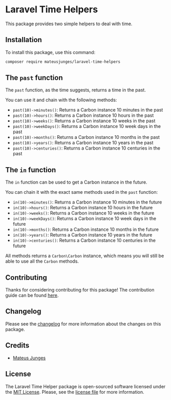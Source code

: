 # Laravel Time Helpers

This package provides two simple helpers to deal with time.

## Installation

To install this package, use this command:

```bash
composer require mateusjunges/laravel-time-helpers
```


## The `past` function

The `past` function, as the time suggests, returns a time in the past.

You can use it and chain with the following methods:

- `past(10)->minutes()`: Returns a Carbon instance 10 minutes in the past
- `past(10)->hours()`: Returns a Carbon instance 10 hours in the past
- `past(10)->weeks()`: Returns a Carbon instance 10 weeks in the past
- `past(10)->weekDays()`: Returns a Carbon instance 10 week days in the past
- `past(10)->months()`: Returns a Carbon instance 10 months in the past
- `past(10)->years()`: Returns a Carbon instance 10 years in the past
- `past(10)->centuries()`: Returns a Carbon instance 10 centuries in the past


## The `in` function

The `in` function can be used to get a Carbon instance in the future.

You can chain it with the exact same methods used in the `past` function:

- `in(10)->minutes()`: Returns a Carbon instance 10 minutes in the future
- `in(10)->hours()`: Returns a Carbon instance 10 hours in the future
- `in(10)->weeks()`: Returns a Carbon instance 10 weeks in the future
- `in(10)->weekDays()`: Returns a Carbon instance 10 week days in the future
- `in(10)->months()`: Returns a Carbon instance 10 months in the future
- `in(10)->years()`: Returns a Carbon instance 10 years in the future
- `in(10)->centuries()`: Returns a Carbon instance 10 centuries in the future

All methods returns a `Carbon\Carbon` instance, which means you will still be able 
to use all the `Carbon` methods.

## Contributing
Thanks for considering contributing for this package! The contribution guide can be found [here][contributing].

## Changelog
Please see the [changelog] for more information about the changes on this package.

## Credits
- [Mateus Junges][twitter]

## License

The Laravel Time Helper package is open-sourced software licensed under the [MIT License][mit]. Please, see the [license file][license-file] 
for more information.


[mit]: as
[license-file]: license
[twitter]: https://twitter.com/mateusjungess
[changelog]: a
[contributing]: a